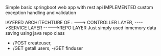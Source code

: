 Simple basic springboot web app with rest api IMPLEMENTED custom exception handling and validation 

lAYERED ARCHITECHTURE OF :
---> CONTROLLER LAYER,
---->SERVICE LAYER
----->REPO LAYER
Just simply used inmemory data saving using java repo class 
- /POST createuser, 
- /GET getall users, 
-/GET finduser  


